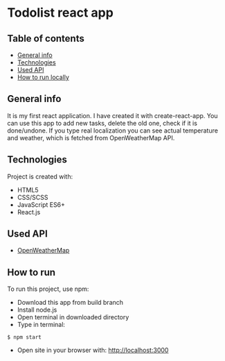 # Todolist react app
## Table of contents
* [General info](#general-info)
* [Technologies](#technologies)
* [Used API](#used-api)
* [How to run locally](#how-to-run)

## General info
It is my first react application.
I have created it with create-react-app.
You can use this app to add new tasks, delete the old one, check if it is done/undone.
If you type real localization you can see actual temperature and weather, which is fetched from OpenWeatherMap API.

## Technologies
Project is created with:
* HTML5
* CSS/SCSS
* JavaScript ES6+
* React.js

## Used API
* [OpenWeatherMap](https://openweathermap.org/api)

## How to run
To run this project, use npm:

* Download this app from build branch
* Install node.js
* Open terminal in downloaded directory
* Type in terminal:

```
$ npm start
```

* Open site in your browser with:
[http://localhost:3000](http://localhost:3000)
